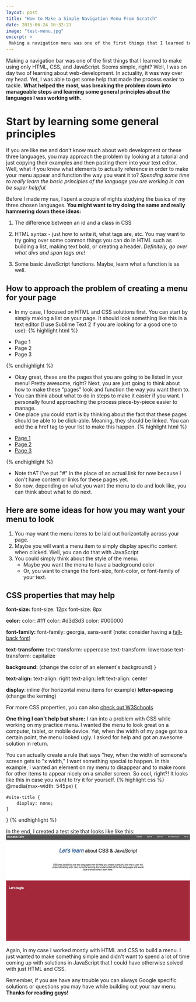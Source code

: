 ```yaml
---
layout: post
title: "How to Make a Simple Navigation Menu From Scratch"
date: 2015-06-24 16:32:21
image: "test-menu.jpg"
excerpt: >
 Making a navigation menu was one of the first things that I learned to make using only HTML, CSS, and JavaScript. Seems simple, right? Well, I was on day two of learning web-development.In actuality, it was something that was way over my head.
---
```


Making a navigation bar was one of the first things that I learned to make using only HTML, CSS, and JavaScript. Seems simple, right? Well, I was on day two of learning about web-development. In actuality, it was way over my head. Yet, I was able to get some help that made the process easier to tackle. **What helped the most, was breaking the problem down into manageable steps and learning some general principles about the languages I was working with.**

# Start by learning some general principles
If you are like me and don't know much about web development or these three languages, you may approach the problem by looking at a tutorial and just copying their examples and then pasting them into your text editor. Well, what if you knew what elements to actually reference in order to make your menu appear and function the way you want it to? *Spending some time to really learn the basic principles of the language you are working in can be super helpful.*

Before I made my nav, I spent a couple of nights studying the basics of my three chosen languages. **You might want to try doing the same and really hammering down these ideas:**

1. The difference between an id and a class in CSS

2. HTML syntax - just how to write it, what tags are, etc. You may want to try going over some common things you can do in HTML such as building a list, making text bold, or creating a header. *Definitely, go over what divs and span tags are!*

3. Some basic JavaScript functions. Maybe, learn what a function is as well.

## How to approach the problem of creating a menu for your page
- In my case, I focused on HTML and CSS solutions first. You can start by simply making a list on your page. It should look something like this in a text editor (I use Sublime Text 2 if you are looking for a good one to use):
{% highlight html %}
<ul>
	<li>Page 1</li>
	<li>Page 2</li>
	<li>Page 3</li>
</ul>
{% endhighlight %}

- Okay great, these are the pages that you are going to be listed in your menu! Pretty awesome, right? Next, you are just going to think about how to make these "pages" look and function the way you want them to.
- You can think about what to do in steps to make it easier if you want. I personally found approaching the process piece-by-piece easier to manage.  
- One place you could start is by thinking about the fact that these pages should be able to be click-able. Meaning, they should be linked. You can add the a href tag to your list to make this happen.
{% highlight html %}
<ul>
	<li><a href="#">Page 1</li></a>
	<li><a href="#">Page 2</li></a>
	<li><a href="#">Page 3</li></a>
</ul>
{% endhighlight %}

- Note thAT I've put "#" in the place of an actual link for now because I don't have content or links for these pages yet.
- So now, depending on what you want the menu to do and look like, you can think about what to do next.

## Here are some ideas for how you may want your menu to look
1. You may want the menu items to be laid out horizontally across your page.
2. Maybe you will want a menu item to simply display specific content when clicked. Well, you can do that with JavaScript
3. You could simply think about the style of the menu.
	- Maybe you want the menu to have a background color
	- Or, you want to change the font-size, font-color, or font-family of your text.

## CSS properties that may help

**font-size:**
  font-size: 12px
  font-size: 8px

**color:**
	color: #fff
	color: #d3d3d3
	color: #000000

**font-family:**
	font-family: georgia, sans-serif  (note: consider having a [fall-back font](http://www.w3schools.com/cssref/css_websafe_fonts.asp))

**text-transform:**
	text-transform: uppercase
	text-transform: lowercase
	text-transform: capitalize


**background:** (change the color of an element's background) }

**text-align:**
	text-align: right
	text-align: left
	text-align: center


**display**: inline (for horizontal menu items for example)
**letter-spacing** (change the kerning)



For more CSS properties, you can also [check out W3Schools](http://www.w3schools.com/cssref/)

**One thing I can't help but share:** I ran into a problem with CSS while working on my practice menu. I wanted the menu to look great on a computer, tablet, or mobile device. Yet, when the width of my page got to a certain point, the menu looked ugly. I asked for help and got an awesome solution in return.

You can actually create a rule that says "hey, when the width of  someone's screen gets to "x width," I want something special to happen. In this example, I wanted an element on my menu to disappear and to make room for other items to appear nicely on a smaller screen. So cool, right?! It looks like this in case you want to try it for yourself.
{% highlight css %}
@media(max-width: 545px) {

	#site-title {
		display: none;
	}
}
{% endhighlight %}

In the end, I created a test site that looks like like this:
![creating a menu from scratch](/assets/test-menu.jpg)

Again, in my case I worked mostly with HTML and CSS to build a menu. I just wanted to make something simple and didn't want to spend a lot of time coming up with solutions in JavaScript that I could have otherwise solved with just HTML and CSS.

Remember, if you are have any trouble you can always Google specific solutions or questions you may have while building out your nav menu. **Thanks for reading guys!**
